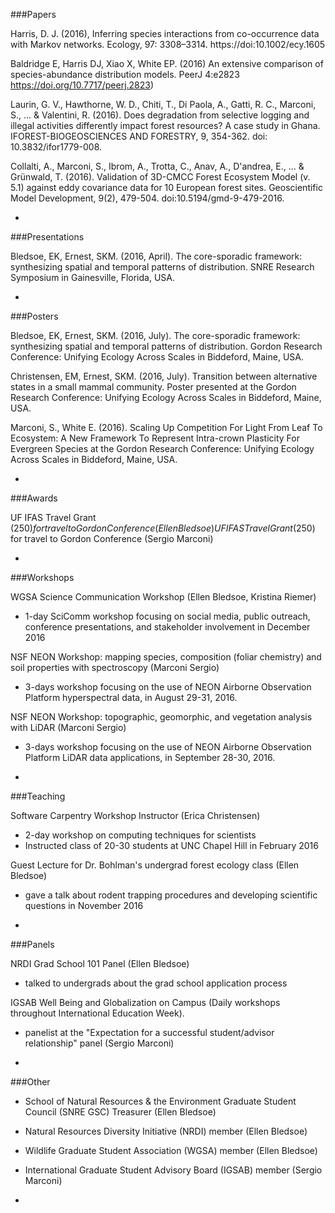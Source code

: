 ###Papers

Harris, D. J. (2016), Inferring species interactions from co-occurrence data with Markov networks. Ecology, 97: 3308–3314. https://doi:10.1002/ecy.1605

Baldridge E, Harris DJ, Xiao X, White EP. (2016) An extensive comparison of species-abundance distribution models. PeerJ 4:e2823 https://doi.org/10.7717/peerj.2823)

Laurin, G. V., Hawthorne, W. D., Chiti, T., Di Paola, A., Gatti, R. C., Marconi, S., ... & Valentini, R. (2016). Does degradation from selective logging and illegal activities differently impact forest resources? A case study in Ghana. IFOREST-BIOGEOSCIENCES AND FORESTRY, 9, 354-362. doi: 10.3832/ifor1779-008.

Collalti, A., Marconi, S., Ibrom, A., Trotta, C., Anav, A., D'andrea, E., ... & Grünwald, T. (2016). Validation of 3D-CMCC Forest Ecosystem Model (v. 5.1) against eddy covariance data for 10 European forest sites. Geoscientific Model Development, 9(2), 479-504. doi:10.5194/gmd-9-479-2016.

-

###Presentations

Bledsoe, EK, Ernest, SKM.  (2016, April). The core-sporadic framework: synthesizing spatial and temporal patterns of distribution. SNRE Research Symposium in Gainesville, Florida, USA.

-

###Posters

Bledsoe, EK, Ernest, SKM.  (2016, July). The core-sporadic framework: synthesizing spatial and temporal patterns of distribution. Gordon Research Conference: Unifying Ecology Across Scales in Biddeford, Maine, USA.

Christensen, EM, Ernest, SKM.  (2016, July).  Transition between alternative states in a small 	mammal community.  Poster presented at the Gordon Research Conference: Unifying 	Ecology Across Scales in Biddeford, Maine, USA. 

Marconi, S., White E. (2016). Scaling Up Competition For Light From Leaf To Ecosystem: A New Framework To Represent Intra-crown Plasticity For Evergreen Species at the Gordon Research Conference: Unifying 	Ecology Across Scales in Biddeford, Maine, USA.

-

###Awards

UF IFAS Travel Grant ($250) for travel to Gordon Conference (Ellen Bledsoe)
UF IFAS Travel Grant ($250) for travel to Gordon Conference (Sergio Marconi)


-

###Workshops

WGSA Science Communication Workshop (Ellen Bledsoe, Kristina Riemer)
* 1-day SciComm workshop focusing on social media, public outreach, conference presentations, and stakeholder involvement in December 2016

NSF NEON Workshop: mapping species, composition (foliar chemistry) and soil properties with spectroscopy (Marconi Sergio) 
* 3-days workshop focusing on the use of NEON Airborne Observation Platform  hyperspectral data, in August 29-31, 2016.

NSF NEON Workshop: topographic, geomorphic, and vegetation analysis with LiDAR (Marconi Sergio) 
* 3-days workshop focusing on the use of NEON Airborne Observation Platform  LiDAR data applications, in September 28-30, 2016.
-

###Teaching

Software Carpentry Workshop Instructor (Erica Christensen)
* 2-day workshop on computing techniques for scientists
* Instructed class of 20-30 students at UNC Chapel Hill in February 2016

Guest Lecture for Dr. Bohlman's undergrad forest ecology class (Ellen Bledsoe)
* gave a talk about rodent trapping procedures and developing scientific questions in November 2016


-

###Panels

NRDI Grad School 101 Panel (Ellen Bledsoe)
* talked to undergrads about the grad school application process

IGSAB Well Being and Globalization on Campus (Daily workshops throughout  International Education Week). 
* panelist at the "Expectation for a successful student/advisor relationship" panel (Sergio Marconi)

-

###Other

* School of Natural Resources & the Environment Graduate Student Council (SNRE GSC) Treasurer (Ellen Bledsoe)
* Natural Resources Diversity Initiative (NRDI) member (Ellen Bledsoe) 
* Wildlife Graduate Student Association (WGSA) member (Ellen Bledsoe)

* International Graduate Student Advisory Board (IGSAB) member (Sergio Marconi)
-